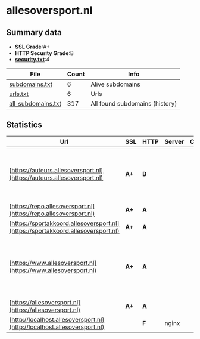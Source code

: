 

# allesoversport.nl
## Summary data


 - **SSL Grade**:A+
 - **HTTP Security Grade**:B
 - **[security.txt](https://www.digitaleoverheid.nl/nieuws/standaard-security-txt-nu-verplicht-voor-overheid/)**:4


| File       | Count | Info |
|------------|-------|------|
|[subdomains.txt](/data/allesoversport.nl/subdomains.txt)|6|Alive subdomains|
|[urls.txt](/data/allesoversport.nl/urls.txt)|6|Urls|
|[all_subdomains.txt](/data/allesoversport.nl/all_subdomains.txt)|317|All found subdomains (history)|


## Statistics


| Url | SSL | HTTP | Server | Cookie | HSTS | CORS | CTO | CSP | XFO | XXP | RP |FP| Tech |Title |
|--------|-------|-------|------|------|------|------|------|------|------|------|------|------|------|------|
|[https://auteurs.allesoversport.nl](https://auteurs.allesoversport.nl)| **A+**| **B**|| |:white_check_mark: | | | | | | :white_check_mark: | |HSTS MySQL PHP Varnish:6.2 WordPress Yoast SEO:20.13|Home - Kenniscen...|
|[https://repo.allesoversport.nl](https://repo.allesoversport.nl)| **A+**| **A**|| |:white_check_mark: | | | | :white_check_mark: | :white_check_mark: | :white_check_mark: | |HSTS PHP|Redirecting to /...|
|[https://sportakkoord.allesoversport.nl](https://sportakkoord.allesoversport.nl)| **A+**| **A**|| |:white_check_mark: | | | | :white_check_mark: | :white_check_mark: | :white_check_mark: | |HSTS Varnish:6.2|302 Found|
|[https://www.allesoversport.nl](https://www.allesoversport.nl)| **A+**| **A**|| |:white_check_mark: | | | | :white_check_mark: | :white_check_mark: | :white_check_mark: | |Google Tag Manager HSTS MySQL PHP Varnish:6.2 WordPress|Allesoversport.n...|
|[https://allesoversport.nl](https://allesoversport.nl)| **A+**| **A**|| |:white_check_mark: | | | | :white_check_mark: | :white_check_mark: | :white_check_mark: | |HSTS Varnish|301 Moved Perman...|
|[http://localhost.allesoversport.nl](http://localhost.allesoversport.nl)| | **F**|nginx| | | :warning:| | | | | :white_check_mark: | |Nginx|(404 Not Found)|

